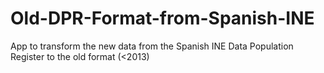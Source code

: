 # Old-DPR-Format-from-Spanish-INE
App to transform the new data from the Spanish INE Data Population Register to the old format (<2013)
